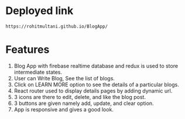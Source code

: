 # Deployed link    
`https://rohitmultani.github.io/BlogApp/`

# Features
1. Blog App with firebase realtime database and redux is used to store intermediate states.
2. User can Write Blog, See the list of blogs.
3. Click on LEARN MORE option to see the details of a particular blogs.
4. React router used to display details pages by adding dynamic url.
5. 3 icons are there to edit, delete, and like the blog post.
6. 3 buttons are given namely add, update, and clear option.
7. App is responsive and gives a good look.